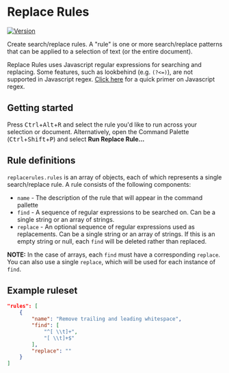 # Replace Rules

[![Version](https://vsmarketplacebadge.apphb.com/version/bhughes339.replacerules.svg)](https://marketplace.visualstudio.com/items?itemName=bhughes339.replacerules)

Create search/replace rules. A "rule" is one or more search/replace patterns that can be applied to a selection of text (or the entire document).

Replace Rules uses Javascript regular expressions for searching and replacing. Some features, such as lookbehind (e.g. `(?<=)`), are not supported in Javascript regex. [Click here](https://developer.mozilla.org/en-US/docs/Web/JavaScript/Guide/Regular_Expressions) for a quick primer on Javascript regex.

## Getting started

Press <kbd>Ctrl</kbd>+<kbd>Alt</kbd>+<kbd>R</kbd> and select the rule you'd like to run across your selection or document. Alternatively, open the Command Palette (<kbd>Ctrl</kbd>+<kbd>Shift</kbd>+<kbd>P</kbd>) and select **Run Replace Rule...**

## Rule definitions

`replacerules.rules` is an array of objects, each of which represents a single search/replace rule. A rule consists of the following components:

- `name` - The description of the rule that will appear in the command pallette
- `find` - A sequence of regular expressions to be searched on. Can be a single string or an array of strings.
- `replace` - An optional sequence of regular expressions used as replacements. Can be a single string or an array of strings. If this is an empty string or null, each `find` will be deleted rather than replaced.

**NOTE:** In the case of arrays, each `find` must have a corresponding `replace`. You can also use a single `replace`, which will be used for each instance of `find`.

## Example ruleset

```json
"rules": [
    {
        "name": "Remove trailing and leading whitespace",
        "find": [
            "^[ \\t]+",
            "[ \\t]+$"
        ],
        "replace": ""
    }
]
```